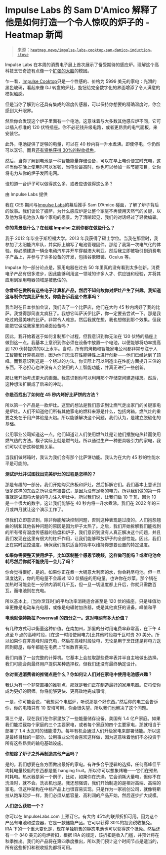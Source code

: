 <!--yml

类别：未分类

日期：2024 年 05 月 27 日 15:01:07

-->

# Impulse Labs 的 Sam D'Amico 解释了他是如何打造一个令人惊叹的炉子的 - Heatmap 新闻

> 来源：[`heatmap.news/impulse-labs-cooktop-sam-damico-induction-stove`](https://heatmap.news/impulse-labs-cooktop-sam-damico-induction-stove)

Impulse Labs 在本周的消费电子展上首次展示了备受期待的感应炉。理解这个高科技烹饪奇迹有点像一个[扩张的大脑](https://knowyourmeme.com/memes/galaxy-brain)的模因。

乍一看，[Impulse Cooktop](https://www.impulselabs.com//#Product)只是一个性感的、价格为 5999 美元的家电：光滑的黑色玻璃，看起来像 DJ 转盘的炉灶，旋钮给完全数字化的界面增添了令人满意的模拟触感。

但是当你了解到它还具有集成的温度传感器，可以保持你想要的精确温度时，你会感到大开眼界。

然后你会发现这个炉子里面有一个电池，这意味着与大多数其他感应炉不同，它可以插入标准的 120 伏特插座。你不必花钱升级电路，或者更昂贵的电气面板，来安装它。

此外，电池提供了足够的电量，可以在 40 秒内将一升水煮沸。即使停电，你仍然可以烹饪。而且[还有资格获得 30%的税收抵免](https://www.irs.gov/credits-deductions/residential-clean-energy-credit)。

然后，当你了解到电池是一种智能能量存储设备，可以在早上电价便宜时充电，这样当你在晚上使用时可以省钱，当电价最高时，你也可以参加一些节能项目，让你将电力从你的炉子发回电网。

谁知道一台炉子可以做得这么多，或者应该做得这么多？

由 Impulse Labs 提供

我在 CES 期间与[Impulse Labs](https://www.impulselabs.com/)的幕后推手 Sam D’Amico 碰面，了解了炉子背后的故事。我们谈论了披萨，为什么感应炉是让整个家庭不再使用天然气的关键，以及他为将电池放入每个家电的愿景。为了清晰起见，我们的对话经过了轻微编辑。

**你的背景是什么？在创建 Impulse 之前你都在做些什么？**

我于 2012 年毕业于斯坦福大学。2013 年我获得了硕士学位。当我在那里时，我参加了太阳能汽车队，并实际上编写了电池管理固件。那给了我第一次电气化的体验。你必须建造一辆全电动汽车并开车穿越澳大利亚。然后我立即被吸引到消费电子产品上，并参与了许多设备的开发，包括谷歌眼镜、Oculus 等。

Impulse 的一部分论点是，家用电器在过去 50 年里真的没有看到太多创新。消费电子产品有很多进步，因此能够利用这一领域的许多人才、供应链和经验，并将其应用到家用电器领域是被低估的。

**你曾经在做所有这些电子计算机产品，然后不知何故你对炉灶产生了兴趣。我知道这与制作完美比萨有关。你能告诉我这个故事吗？**

我当时在日本参加会议，我们去了一个比萨店，他们在大约 45 秒内烤好了我的比萨。我觉得那简直太疯狂了。我想它叫萨沃伊比萨，你一定要去尝试一下。那是我吃过的最美味的比萨。非常令人难忘。然后我就在想，我也想做到那个效果。但我能把它做成我家里的桌面设备吗？

因此，我开始着迷于如何复制那个过程，但我意识到你无法在 120 伏特的插座上做到这一点。我基本上意识到你必须在设备中放置一个电池，以便能够将功率提高到 120 伏特提供的以上水平。当时，所有的烤箱和智能家电公司都非常专注于人工智能和计算机视觉，因为他们无法在性能特性上进行创新——他们已经达到了顶峰。而我意识到这是一个绕过的方法。你实际上可以制造出在性能方面提升三倍的东西，不必担心也许没有人会使用的人工智能功能，并真正进行一些创新。

那让我开始考虑更大的画面。我意识到你可以利用那个存储空间建造楼房。然后，这种想法扩展成了后来的冲动。

**你是否找出了如何在 45 秒内烤好比萨饼的方法？**

所以第一个产品是一款炉灶。这里的想法是我们意识到让燃气走出家门的关键家电是炉灶。人们不知道他们所有其他家电的燃料来源是什么，包括烤箱。燃气灶的重要之处在于用户体验是火焰。所以能够解决这个问题，我们认为，是建立脱碳化的基础。

公用事业公司知道这一点。他们知道让人们使用燃气灶是让他们摆脱电热转而使用燃气热的方法。楔子实际上就是燃气灶。所以通过生产一种更具吸引力的家电，我们可以切断这种依赖关系。

当我们做烤箱时，我认为我们会有那个比萨饼功能。我认为在大约 45 秒的性能水平是可能的。

**测试炉灶并试图找出完美炉灶的过程是怎样的？**

那是有趣的一部分。我们开始购买热板和炉灶，然后拆解它们。我们基本上意识到很多这样的东西之所以没有被尝试，是因为没有足够的电力。所以我们做的第一件事就是试图将大量的电力注入炉灶中。所以我们说，让我们做 10 千瓦，因为 10 是一个很大的数字。这让我们能够在 40 秒内将一升水煮沸。我们在 2022 年的三月或四月就让这个演示工作了。

但我们立即意识到，除非你能解决控制问题，否则这种表现是过度的。人们抱怨翘曲的锅和其他各种问题的原因是因为炉子太热了。之后，我们开始拆解我们能找到的所有带有温度传感器的热盘和炉子，我们意识到没有人真正解决这个问题，并且我们发现在这里有很大的杠杆作用，让我们能够释放炉子的全部性能。因此，我们正在实时监控温度，确保我们提供适当的功率以维持你想要设置的特定温度。

**如果你需要整天使用炉子，比如烹制整个感恩节晚餤，这样做可能吗？或者电池会耗尽然后你就不能使用一会儿了吗？**

你会觉得很好，是的。如果你正在煮一大锅意大利面的水，你会耗尽电池。但一旦温度达到，你的用电量不会超过 120 伏插座的用电量。也许你在炒菜。那个锅在加热时可能会在一分钟内消耗几千瓦，但一旦一切温度都上升后，你就只需数百瓦，而电池则在充电。

所以基本上，[当你烹饪时]的平均功率消耗适合甚至是 120 伏的插座。只是峰值功率更像是电动车充电器，或像是电辐射加热器，或是其他疯狂的设备。峰值和平

**电池就像特斯拉 Powerwall 的四分之一。这对电网有多大价值？**

有几种方式可以衡量这种价值。在南加州，那里的分时用电费率非常高，在下午 4 点至 9 点的高峰时段，[在这一时段使用电力]比其他时段每千瓦时贵 20 美分。所以如果你在非高峰时段充电，然后在高峰时段放电，无论是用于烹饪还是将电力送回到房屋，每年都能在电费上节省数百美元。

我们内置了一台完整的计算机。它基本上会拉取那些费率表并半自主地做出选择。我们可能会向最终用户提供某种选择权，但我们还没有最终确定设计。

**你对普通消费者的推销点是什么？你如何让人们对在家电中使用电池感兴趣？**

我认为有一个非常直接的推销点，那就是我们正在制造最好的家用电器。它将使你成为更好的厨师。你将能够更快、更高效地完成事情。

一是，你可能会说，“我想买个电磁炉，听说那是个好东西。”然后你的电工会告诉你，你的电箱只有 10 安培可用，你会很失望。所以我们也解决了这个问题。

第三个是，现在我们在你家里放了一些能量储存设备。美国有 1.4 亿户家庭。如果我们能拦截每个家庭的三个主要家电，或者每个家庭的四个主要家电，那就相当于部署了 1.4 太瓦时的储能潜力。每年有机会通过人们升级家电来部署储能。所以这是最终目标的一部分。公用事业公司会喜欢这样做，因为这意味着他们不必投资于所有这些昂贵的输电基础设施。

**你想除了炉子之外再制造其他产品吗？**

是的。我们想要在各方面做出最好的家电。有许多合乎逻辑的选择，任何高峰但平均耗电量较低的东西都是低 hanging fruit。所以你可以想象烤箱——它们在预热时耗电。热水器是另一个例子，比如，如果你在洗澡，它会消耗大量电，但你不在洗澡时，就不会。洗衣机也是。我还想强调，我们开始制造的是相对高端、高端的家电，但这种架构在中档产品上也很容易实现。只是作为一家初创公司，就像特斯拉从跑车起步一样，我们必须从低容量、高利润的产品开始，然后逐步扩大规模。

**人们怎么获取一个？**

你可以在 ImpulseLabs.com 上预订它。有大约 45%的联邦折扣可用。因为这个产品有电池和逆变器，它是一款储能产品。它可以获得 30%的投资税收抵免。IRA 下的一个重大变化是，现在单独销售的静态电池也可以获得这个抵免。然后还有一个 840 美元的电炉折扣，根据 IRA 的规定，该折扣是收入门槛，并预计将在秋季推出。我们的产品将在第四季度推出，所以我们预计这个时间节点是适当的，所有这些折扣和税收抵免都将可用。
